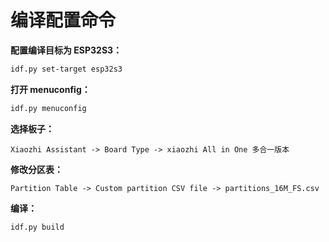 # 编译配置命令

**配置编译目标为 ESP32S3：**

```bash
idf.py set-target esp32s3
```

**打开 menuconfig：**

```bash
idf.py menuconfig
```

**选择板子：**

```
Xiaozhi Assistant -> Board Type -> xiaozhi All in One 多合一版本
```

**修改分区表：**

```
Partition Table -> Custom partition CSV file -> partitions_16M_FS.csv
```

**编译：**

```bash
idf.py build
```